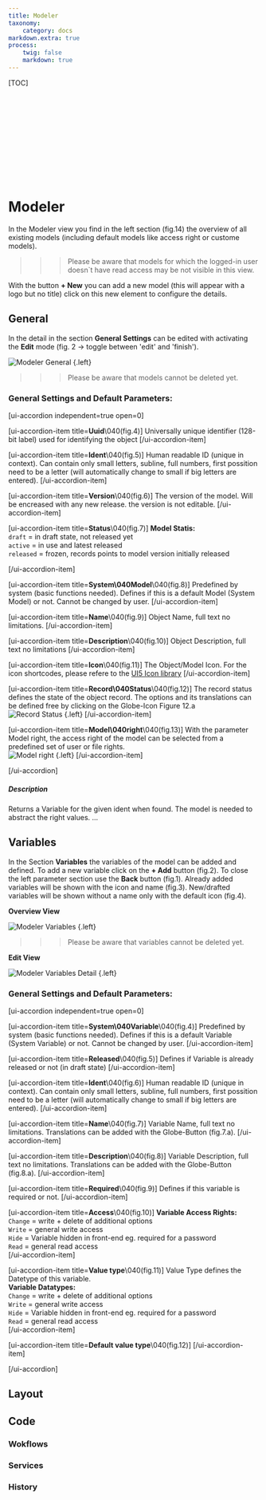 ```yaml
---
title: Modeler
taxonomy:
    category: docs
markdown.extra: true
process:
    twig: false
    markdown: true
---
```


[TOC]

<br>
<br>
<br>
<br>
<br>
<br>
<br>
<br>
<br>
<br>

# Modeler

In the Modeler view you find in the left section (fig.14) the overview of all existing models (including default models like access right or custome models).

>>> Please be aware that models for which the logged-in user doesn`t have read access may be not visible in this view.

With the button **+ New** you can add a new model (this will appear with a logo but no title) click on this new element to configure the details.

## General

In the detail in the section **General Settings** can be edited with activating the **Edit** mode (fig. 2 -> toggle between 'edit' and 'finish').

![Modeler General](modeler-general.png?lightbox=1024&cropResize=900,900) {.left}

>>> Please be aware that models cannot be deleted yet.

### General Settings and Default Parameters:

[ui-accordion independent=true open=0]

[ui-accordion-item title=<b>Uuid</b>\040(fig.4)]
Universally unique identifier (128-bit label) used for identifying the object
[/ui-accordion-item]


[ui-accordion-item title=<b>Ident</b>\040(fig.5)]
Human readable ID (unique in context). Can contain only small letters, subline, full numbers, first possition need to be a letter (will automatically change to small if big letters are entered).
[/ui-accordion-item]


[ui-accordion-item title=<b>Version</b>\040(fig.6)]
The version of the model. Will be encreased with any new release. the version is not editable.
[/ui-accordion-item]


[ui-accordion-item title=<b>Status</b>\040(fig.7)]
**Model Statis:**<br>
<code>draft</code> = in draft state, not released yet<br>
<code>active</code> =  in use and latest released<br>
<code>released</code> = frozen, records points to model version initially released<br>

[/ui-accordion-item]


[ui-accordion-item title=<b>System\040Model</b>\040(fig.8)]
Predefined by system (basic functions needed). Defines if this is a default Model (System Model) or not. Cannot be changed by user.
[/ui-accordion-item]


[ui-accordion-item title=<b>Name</b>\040(fig.9)]
Object Name, full text no limitations.
[/ui-accordion-item]


[ui-accordion-item title=<b>Description</b>\040(fig.10)]
Object Description, full text no limitations
[/ui-accordion-item]


[ui-accordion-item title=<b>Icon</b>\040(fig.11)]
The Object/Model Icon. For the icon shortcodes, please refere to the [UI5 Icon library](https://sapui5.hana.ondemand.com/sdk/test-resources/sap/m/demokit/iconExplorer/webapp/index.html#/overview/SAP-icons)
[/ui-accordion-item]


[ui-accordion-item title=<b>Record\040Status</b>\040(fig.12)]
The record status defines the state of the object record. The options and its translations can be defined free by clicking on the Globe-Icon Figure 12.a<br>
![Record Status](record-status-detail.png?lightbox=1024&cropResize=500,500) {.left}
[/ui-accordion-item]


[ui-accordion-item title=<b>Model\040right</b>\040(fig.13)]
With the parameter Model right, the access right of the model can be selected from a predefined set of user or file rights.<br>
![Model right](model-right-detail.png?lightbox=1024&cropResize=500,500) {.left}
[/ui-accordion-item]

[/ui-accordion]


##### Description
Returns a Variable for the given ident when found. The model is needed to abstract the right values.
...


## Variables

In the Section **Variables** the variables of the model can be added and defined. To add a new variable click on the **+ Add** button (fig.2). To close the left parameter section use the **Back** button (fig.1).
Already added variables will be shown with the icon and name (fig.3). New/drafted variables will be shown without a name only with the default icon (fig.4).

**Overview View**

![Modeler Variables](model-variables.png?lightbox=1024&cropResize=900,900) {.left}

>>> Please be aware that variables cannot be deleted yet.

**Edit View**

![Modeler Variables Detail](model-variables-detail.png?lightbox=1024&cropResize=900,900) {.left}

### General Settings and Default Parameters:

[ui-accordion independent=true open=0]

[ui-accordion-item title=<b>System\040Variable</b>\040(fig.4)]
Predefined by system (basic functions needed). Defines if this is a default Variable (System Variable) or not. Cannot be changed by user.
[/ui-accordion-item]

[ui-accordion-item title=<b>Released</b>\040(fig.5)]
Defines if Variable is already released or not (in draft state)
[/ui-accordion-item]

[ui-accordion-item title=<b>Ident</b>\040(fig.6)]
Human readable ID (unique in context). Can contain only small letters, subline, full numbers, first possition need to be a letter (will automatically change to small if big letters are entered).
[/ui-accordion-item]

[ui-accordion-item title=<b>Name</b>\040(fig.7)]
Variable Name, full text no limitations. Translations can be added with the Globe-Button (fig.7.a).
[/ui-accordion-item]

[ui-accordion-item title=<b>Description</b>\040(fig.8)]
Variable Description, full text no limitations. Translations can be added with the Globe-Button (fig.8.a).
[/ui-accordion-item]

[ui-accordion-item title=<b>Required</b>\040(fig.9)]
Defines if this variable is required or not.
[/ui-accordion-item]

[ui-accordion-item title=<b>Access</b>\040(fig.10)]
**Variable Access Rights:**<br>
<code>Change</code> = write + delete of additional options<br>
<code>Write</code> =  general write access<br>
<code>Hide</code> = Variable hidden in front-end eg. required for a password<br>
<code>Read</code> = general read access<br>
[/ui-accordion-item]


[ui-accordion-item title=<b>Value type</b>\040(fig.11)]
Value Type defines the Datetype of this variable.<br>
**Variable Datatypes:**<br>
<code>Change</code> = write + delete of additional options<br>
<code>Write</code> =  general write access<br>
<code>Hide</code> = Variable hidden in front-end eg. required for a password<br>
<code>Read</code> = general read access<br>
[/ui-accordion-item]

[ui-accordion-item title=<b>Default value type</b>\040(fig.12)]
[/ui-accordion-item]



[/ui-accordion]

## Layout

## Code

### Wokflows

### Services

### History